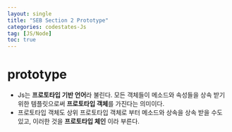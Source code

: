 ```yaml
---
layout: single
title: "SEB Section 2 Prototype"
categories: codestates-Js
tag: [JS/Node]
toc: true
---
```


# prototype

- Js는 **프로토타입 기반 언어**라 불린다. 모든 객체들이 메소드와 속성들을 상속 받기 위한 템플릿으로써 **프로토타입 객체**를 가진다는 의미이다.
- 프로토타입 객체도 상위 프로토타입 객체로 부터 메소드와 상속을 상속 받을 수도 있고, 이러한 것을 **프로토타입 체인** 이라 부른다.
